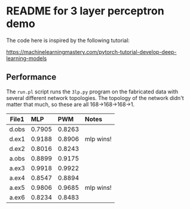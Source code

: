 README for 3 layer perceptron demo
==================================

The code here is inspired by the following tutorial:

https://machinelearningmastery.com/pytorch-tutorial-develop-deep-learning-models

## Performance ##

The `run.pl` script runs the `3lp.py` program on the fabricated data
with several different network topologies. The topology of the network
didn't matter that much, so these are all 168->168->168->1.

| File1 |   MLP  |   PWM  | Notes
|:-----:|:-------|:-------|:--------------
| d.obs | 0.7905 | 0.8263 | 
| d.ex1 | 0.9188 | 0.8906 | mlp wins!
| d.ex2 | 0.8016 | 0.8243 | 
| a.obs | 0.8899 | 0.9175 | 
| a.ex3 | 0.9918 | 0.9922 | 
| a.ex4 | 0.8547 | 0.8894 | 
| a.ex5 | 0.9806 | 0.9685 | mlp wins!
| a.ex6 | 0.8234 | 0.8483 | 
